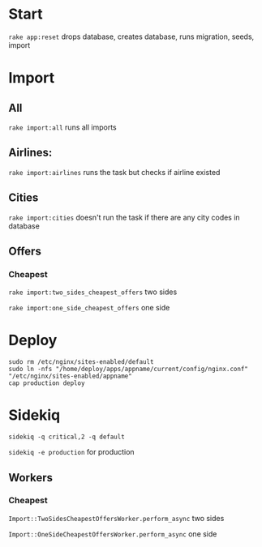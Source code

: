 # Start
`rake app:reset` drops database, creates database, runs migration, seeds, import

# Import
## All
`rake import:all` runs all imports
## Airlines: 
`rake import:airlines`
runs the task but checks if airline existed
## Cities
`rake import:cities`
doesn't run the task if there are any city codes in database
## Offers
### Cheapest
  `rake import:two_sides_cheapest_offers` two sides
  
  `rake import:one_side_cheapest_offers` one side

# Deploy

```
sudo rm /etc/nginx/sites-enabled/default
sudo ln -nfs "/home/deploy/apps/appname/current/config/nginx.conf" "/etc/nginx/sites-enabled/appname"
cap production deploy
```

# Sidekiq

`sidekiq -q critical,2 -q default`

`sidekiq -e production` for production

## Workers
### Cheapest
`Import::TwoSidesCheapestOffersWorker.perform_async` two sides

`Import::OneSideCheapestOffersWorker.perform_async` one side
